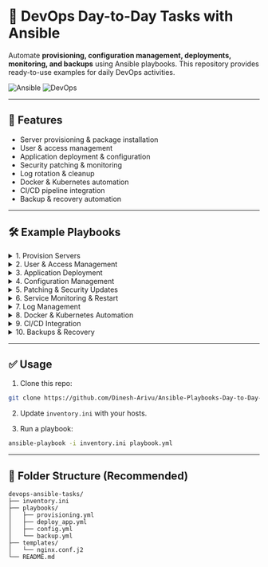 
# 🚀 DevOps Day-to-Day Tasks with Ansible

Automate **provisioning, configuration management, deployments, monitoring, and backups** using Ansible playbooks. This repository provides ready-to-use examples for daily DevOps activities.

![Ansible](https://img.shields.io/badge/Tool-Ansible-blue) ![DevOps](https://img.shields.io/badge/Role-DevOps-green)

---

## 📌 Features

* Server provisioning & package installation
* User & access management
* Application deployment & configuration
* Security patching & monitoring
* Log rotation & cleanup
* Docker & Kubernetes automation
* CI/CD pipeline integration
* Backup & recovery automation

---

## 🛠️ Example Playbooks

<details>
<summary>1. Provision Servers</summary>

```yaml
- name: Provision servers with base packages
  hosts: all
  become: yes
  tasks:
    - name: Update apt cache
      apt:
        update_cache: yes

    - name: Install common packages
      apt:
        name: [git, curl, vim, htop]
        state: present
```

</details>

<details>
<summary>2. User & Access Management</summary>

```yaml
- name: Create DevOps users
  hosts: all
  become: yes
  tasks:
    - name: Create user devops
      user:
        name: devops
        shell: /bin/bash
        state: present

    - name: Add authorized key for devops
      authorized_key:
        user: devops
        key: "{{ lookup('file', '~/.ssh/id_rsa.pub') }}"
```

</details>

<details>
<summary>3. Application Deployment</summary>

```yaml
- name: Deploy application
  hosts: webservers
  become: yes
  tasks:
    - name: Pull latest code
      git:
        repo: 'https://github.com/example/app.git'
        dest: /var/www/app
        version: main

    - name: Restart app service
      systemd:
        name: app
        state: restarted
```

</details>

<details>
<summary>4. Configuration Management</summary>

```yaml
- name: Configure Nginx
  hosts: webservers
  become: yes
  tasks:
    - name: Deploy nginx.conf
      copy:
        src: templates/nginx.conf.j2
        dest: /etc/nginx/nginx.conf
      notify: restart nginx

  handlers:
    - name: restart nginx
      systemd:
        name: nginx
        state: restarted
```

</details>

<details>
<summary>5. Patching & Security Updates</summary>

```yaml
- name: Apply security updates
  hosts: all
  become: yes
  tasks:
    - name: Upgrade all packages
      apt:
        upgrade: dist
        autoremove: yes
```

</details>

<details>
<summary>6. Service Monitoring & Restart</summary>

```yaml
- name: Ensure services are running
  hosts: all
  become: yes
  tasks:
    - name: Ensure Docker is running
      systemd:
        name: docker
        state: started
        enabled: yes
```

</details>

<details>
<summary>7. Log Management</summary>

```yaml
- name: Clear old logs
  hosts: all
  become: yes
  tasks:
    - name: Remove logs older than 7 days
      find:
        paths: /var/log
        age: 7d
        recurse: yes
      register: old_logs

    - name: Delete old logs
      file:
        path: "{{ item.path }}"
        state: absent
      loop: "{{ old_logs.files }}"
```

</details>

<details>
<summary>8. Docker & Kubernetes Automation</summary>

**Docker Example:**

```yaml
- name: Deploy Docker container
  hosts: docker_nodes
  become: yes
  tasks:
    - name: Run Nginx container
      docker_container:
        name: mynginx
        image: nginx:latest
        ports:
          - "80:80"
```

**Kubernetes Example:**

```yaml
- name: Deploy k8s app
  hosts: localhost
  tasks:
    - name: Apply deployment file
      k8s:
        state: present
        src: k8s/deployment.yaml
```

</details>

<details>
<summary>9. CI/CD Integration</summary>

```groovy
ansiblePlaybook(
  playbook: 'deploy.yml',
  inventory: 'inventory.ini'
)
```

</details>

<details>
<summary>10. Backups & Recovery</summary>

```yaml
- name: Backup MySQL database
  hosts: dbservers
  become: yes
  tasks:
    - name: Dump MySQL DB
      command: mysqldump -u root -p{{ mysql_root_password }} mydb > /backup/mydb-{{ ansible_date_time.date }}.sql
```

</details>

---

## ✅ Usage

1. Clone this repo:

```bash
git clone https://github.com/Dinesh-Arivu/Ansible-Playbooks-Day-to-Day-DevOps-Tasks.git
```

2. Update `inventory.ini` with your hosts.

3. Run a playbook:

```bash
ansible-playbook -i inventory.ini playbook.yml
```

---

## 📂 Folder Structure (Recommended)

```
devops-ansible-tasks/
├── inventory.ini
├── playbooks/
│   ├── provisioning.yml
│   ├── deploy_app.yml
│   ├── config.yml
│   └── backup.yml
├── templates/
│   └── nginx.conf.j2
└── README.md
```

